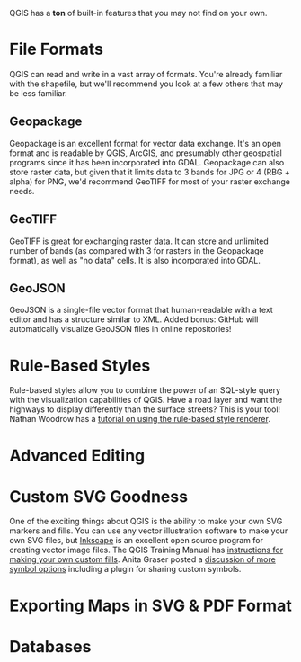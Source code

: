 QGIS has a **ton** of built-in features that you may not find on your own.

# File Formats
QGIS can read and write in a vast array of formats.  You're already familiar with the shapefile, but we'll recommend you look at a few others that may be less familiar.

## Geopackage
Geopackage is an excellent format for vector data exchange.  It's an open format and is readable by QGIS, ArcGIS, and presumably other geospatial programs since it has been incorporated into GDAL.  Geopackage can also store raster data, but given that it limits data to 3 bands for JPG or 4 (RBG + alpha) for PNG, we'd recommend GeoTIFF for most of your raster exchange needs.

## GeoTIFF
GeoTIFF is great for exchanging raster data.  It can store and unlimited number of bands (as compared with 3 for rasters in the Geopackage format), as well as "no data" cells.  It is also incorporated into GDAL.

## GeoJSON
GeoJSON is a single-file vector format that human-readable with a text editor and has a structure similar to XML.  Added bonus: GitHub will automatically visualize GeoJSON files in online repositories!

# Rule-Based Styles
Rule-based styles allow you to combine the power of an SQL-style query with the visualization capabilities of QGIS.  Have a road layer and want the highways to display differently than the surface streets?  This is your tool!  Nathan Woodrow has a [tutorial on using the rule-based style renderer](https://nathanw.net/2011/06/06/one-of-my-favorite-features-of-qgis/).

# Advanced Editing

# Custom SVG Goodness
One of the exciting things about QGIS is the ability to make your own SVG markers and fills.  You can use any vector illustration software to make your own SVG files, but [Inkscape](https://inkscape.org) is an excellent open source program for creating vector image files.  The QGIS Training Manual has [instructions for making your own custom fills](http://docs.qgis.org/2.14/en/docs/training_manual/basic_map/symbology.html#hard-fa-creating-a-custom-svg-fill).  Anita Graser posted a [discussion of more symbol options](https://anitagraser.com/2016/10/23/more-icons-symbols-for-qgis/) including a plugin for sharing custom symbols.

# Exporting Maps in SVG & PDF Format

# Databases
